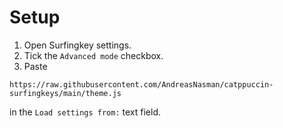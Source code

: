 # Setup

1. Open Surfingkey settings.
1. Tick the `Advanced mode` checkbox.
1. Paste

```plain
https://raw.githubusercontent.com/AndreasNasman/catppuccin-surfingkeys/main/theme.js
```

in the `Load settings from:` text field.
